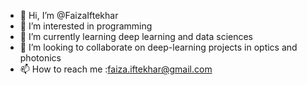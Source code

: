 - 👋 Hi, I’m @FaizaIftekhar
- 👀 I’m interested in programming
- 🌱 I’m currently learning deep learning and data sciences
- 💞️ I’m looking to collaborate on deep-learning projects in optics and photonics
- 📫 How to reach me :faiza.iftekhar@gmail.com

<!---
FaizaIftekhar/FaizaIftekhar is a ✨ special ✨ repository because its `README.md` (this file) appears on your GitHub profile.
You can click the Preview link to take a look at your changes.
--->
